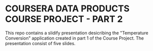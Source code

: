 # COURSERA DATA PRODUCTS COURSE PROJECT - PART 2

This repo contains a slidify presentation desicribing the "Temperature Conversion" application created in part 1 of the Course Project.  The presentation consist of five slides.